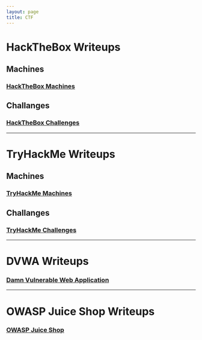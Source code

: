 ```yaml
---
layout: page
title: CTF
---
```

# HackTheBox Writeups
## Machines
<h3><a href="site.baseurl/ctf/HackTheBox/machines">HackTheBox Machines</a></h3>

## Challanges
<h3><a href="site.baseurl/ctf/HackTheBox/challenges">HackTheBox Challenges</a></h3>

***

# TryHackMe Writeups
## Machines
<h3><a href="site.baseurl/ctf/TryHackMe/machines">TryHackMe Machines</a></h3>

## Challanges
<h3><a href="site.baseurl/ctf/TryHackMe/challenges">TryHackMe Challenges</a></h3>

***

# DVWA Writeups
<h3><a href="site.baseurl/ctf/DVWA">Damn Vulnerable Web Application</a></h3>

***

# OWASP Juice Shop Writeups
<h3><a href="site.baseurl/ctf/OWASP-Juice-Shop">OWASP Juice Shop</a></h3>
